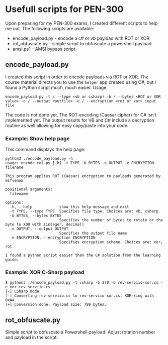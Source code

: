 # Usefull scripts for PEN-300

Upon preparing for my PEN-300 exams, I created different scripts to help me out. The following scripts are available:

* encode_payload.py     - encode a c# or vb payload with ROT or XOR
* rot_obfuscate.py      - simple script to obfuscate a powershell payload
* amsi.ps1		- AMSI bypass script

## encode_payload.py
I created this script in order to encode payloads via ROT or XOR. The course material directs you to use the `helper` app created using C#, but I found a Python script much, much easier. Usage:

```
encode_payload.py -t / --type <vb or csharp) -b / --bytes <ROT or XOR value> -o / --output <outfile> -e / --encryption <rot or xor> input file
```

The code is not done yet. The ROT-encoding (Caesar cipher) for C# isn't implemented yet. The output results for VB and C# include a decryption routine as well allowing for easy copy/paste into your code.

### Example: Show help page
This command displays the help page:
```
python3 ./encode_payload.py -h                                                          
usage: encode_rot.py [-h] -t TYPE -b BYTES -o OUTPUT -e ENCRYPTION filename

This program applies ROT (Caesar) encryption to payloads generated by msfvenom

positional arguments:
  filename

options:
  -h, --help            show this help message and exit
  -t TYPE, --type TYPE  Specifies file type. Choices are: vb, csharp
  -b BYTES, --bytes BYTES
                        Specifies the number of bytes to rotate or the byte to XOR with (integer, decimal)
  -o OUTPUT, --output OUTPUT
                        Specifies the output file name
  -e ENCRYPTION, --encryption ENCRYPTION
                        Specifies encryption scheme. Choices are: xor, rot

I found a python script easier than the C# solution from the learning guide.
```

### Example: XOR C-Sharp payload
```
$ python3 ./encode_payload.py -t csharp -b 170 -o rev-serviio-xor.cs -e xor rev-serviio.cs
[-] CSharp mode
[-] Converting rev-serviio.cs to rev-serviio-xor.cs, XOR-ring with 0xAA.
[+] Conversion done. Payload size: 789 bytes.
```

## rot_obfuscate.py

Simple script to obfuscate a Powershell payload. Adjust rotation number and payload in the script.

